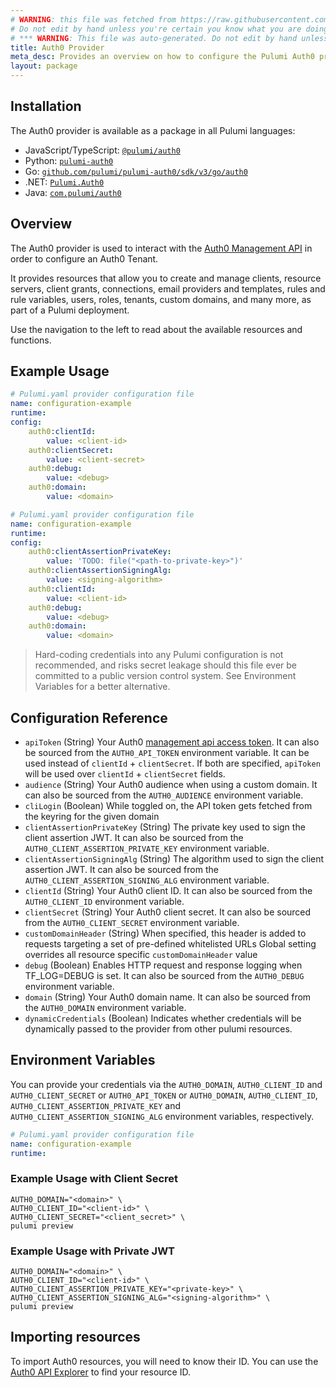 ```yaml
---
# WARNING: this file was fetched from https://raw.githubusercontent.com/pulumi/pulumi-auth0/v3.28.0/docs/_index.md
# Do not edit by hand unless you're certain you know what you are doing!
# *** WARNING: This file was auto-generated. Do not edit by hand unless you're certain you know what you are doing! ***
title: Auth0 Provider
meta_desc: Provides an overview on how to configure the Pulumi Auth0 provider.
layout: package
---
```


## Installation

The Auth0 provider is available as a package in all Pulumi languages:

* JavaScript/TypeScript: [`@pulumi/auth0`](https://www.npmjs.com/package/@pulumi/auth0)
* Python: [`pulumi-auth0`](https://pypi.org/project/pulumi-auth0/)
* Go: [`github.com/pulumi/pulumi-auth0/sdk/v3/go/auth0`](https://github.com/pulumi/pulumi-auth0)
* .NET: [`Pulumi.Auth0`](https://www.nuget.org/packages/Pulumi.Auth0)
* Java: [`com.pulumi/auth0`](https://central.sonatype.com/artifact/com.pulumi/auth0)

## Overview

The Auth0 provider is used to interact with the [Auth0 Management API](https://auth0.com/docs/api/management/v2) in
order to configure an Auth0 Tenant.

It provides resources that allow you to create and manage clients, resource servers, client grants, connections, email
providers and templates, rules and rule variables, users, roles, tenants, custom domains, and many more, as part of a
Pulumi deployment.

Use the navigation to the left to read about the available resources and functions.
## Example Usage

```yaml
# Pulumi.yaml provider configuration file
name: configuration-example
runtime:
config:
    auth0:clientId:
        value: <client-id>
    auth0:clientSecret:
        value: <client-secret>
    auth0:debug:
        value: <debug>
    auth0:domain:
        value: <domain>

```

```yaml
# Pulumi.yaml provider configuration file
name: configuration-example
runtime:
config:
    auth0:clientAssertionPrivateKey:
        value: 'TODO: file("<path-to-private-key>")'
    auth0:clientAssertionSigningAlg:
        value: <signing-algorithm>
    auth0:clientId:
        value: <client-id>
    auth0:debug:
        value: <debug>
    auth0:domain:
        value: <domain>

```

> Hard-coding credentials into any Pulumi configuration is not recommended, and risks secret leakage should this
file ever be committed to a public version control system. See Environment Variables for a
better alternative.
## Configuration Reference

- `apiToken` (String) Your Auth0 [management api access token](https://auth0.com/docs/security/tokens/access-tokens/management-api-access-tokens). It can also be sourced from the `AUTH0_API_TOKEN` environment variable. It can be used instead of `clientId` + `clientSecret`. If both are specified, `apiToken` will be used over `clientId` + `clientSecret` fields.
- `audience` (String) Your Auth0 audience when using a custom domain. It can also be sourced from the `AUTH0_AUDIENCE` environment variable.
- `cliLogin` (Boolean) While toggled on, the API token gets fetched from the keyring for the given domain
- `clientAssertionPrivateKey` (String) The private key used to sign the client assertion JWT. It can also be sourced from the `AUTH0_CLIENT_ASSERTION_PRIVATE_KEY` environment variable.
- `clientAssertionSigningAlg` (String) The algorithm used to sign the client assertion JWT. It can also be sourced from the `AUTH0_CLIENT_ASSERTION_SIGNING_ALG` environment variable.
- `clientId` (String) Your Auth0 client ID. It can also be sourced from the `AUTH0_CLIENT_ID` environment variable.
- `clientSecret` (String) Your Auth0 client secret. It can also be sourced from the `AUTH0_CLIENT_SECRET` environment variable.
- `customDomainHeader` (String) When specified, this header is added to requests targeting a set of pre-defined whitelisted URLs Global setting overrides all resource specific `customDomainHeader` value
- `debug` (Boolean) Enables HTTP request and response logging when TF_LOG=DEBUG is set. It can also be sourced from the `AUTH0_DEBUG` environment variable.
- `domain` (String) Your Auth0 domain name. It can also be sourced from the `AUTH0_DOMAIN` environment variable.
- `dynamicCredentials` (Boolean) Indicates whether credentials will be dynamically passed to the provider from other pulumi resources.
## Environment Variables

You can provide your credentials via the `AUTH0_DOMAIN`, `AUTH0_CLIENT_ID` and `AUTH0_CLIENT_SECRET` or `AUTH0_API_TOKEN`
or `AUTH0_DOMAIN`, `AUTH0_CLIENT_ID`, `AUTH0_CLIENT_ASSERTION_PRIVATE_KEY` and `AUTH0_CLIENT_ASSERTION_SIGNING_ALG` environment variables, respectively.

```yaml
# Pulumi.yaml provider configuration file
name: configuration-example
runtime:

```
### Example Usage with Client Secret

```shell
AUTH0_DOMAIN="<domain>" \
AUTH0_CLIENT_ID="<client-id>" \
AUTH0_CLIENT_SECRET="<client_secret>" \
pulumi preview
```
### Example Usage with Private JWT

```shell
AUTH0_DOMAIN="<domain>" \
AUTH0_CLIENT_ID="<client-id>" \
AUTH0_CLIENT_ASSERTION_PRIVATE_KEY="<private-key>" \
AUTH0_CLIENT_ASSERTION_SIGNING_ALG="<signing-algorithm>" \
pulumi preview
```
## Importing resources

To import Auth0 resources, you will need to know their ID. You can use
the [Auth0 API Explorer](https://auth0.com/docs/api/management/v2) to find your resource ID.